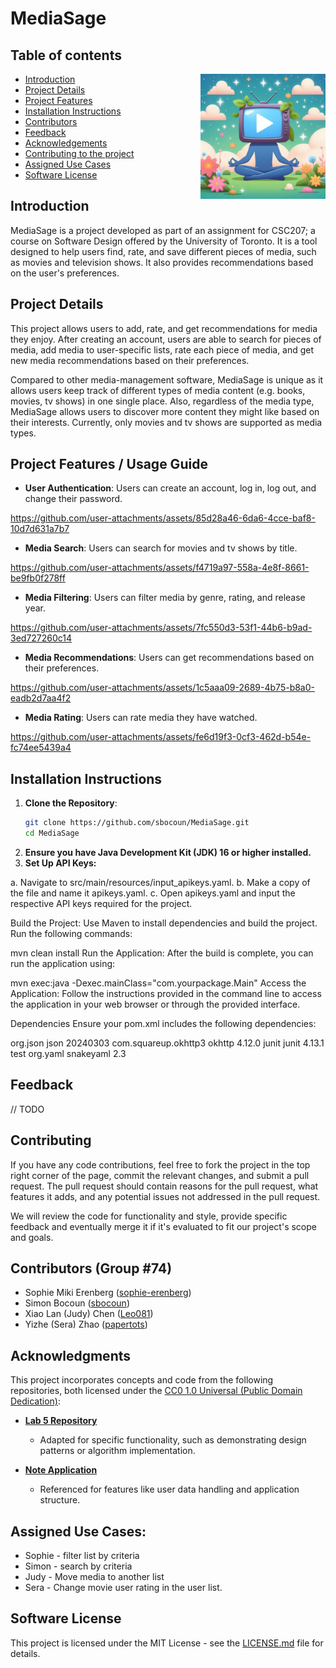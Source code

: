 # MediaSage

## Table of contents
<img align="right" src="resources/MediaSage_Icon.jpeg" alt="icon" width="200"/>

- [Introduction](#mediasage)
- [Project Details](#project-details)
- [Project Features](#project-features)
- [Installation Instructions](#installation-instructions)
- [Contributors](#Contributors (Group #74))
- [Feedback](#feedback)
- [Acknowledgements](#acknowledgments)
- [Contributing to the project](#contributing)
- [Assigned Use Cases](#assigned-use-cases)
- [Software License](#software-license)


## Introduction
MediaSage is a project developed as part of an assignment for CSC207; a course on Software Design offered by the University of Toronto.
It is a tool designed to help users find, rate, and save different pieces of media, such as movies and television shows. It also provides recommendations based on the user's preferences.

## Project Details
This project allows users to add, rate, and get recommendations for media they enjoy.
After creating an account, users are able to search for pieces of media, add media to user-specific lists, rate each piece of media, 
and get new media recommendations based on their preferences.

Compared to other media-management software, MediaSage is unique as it allows users keep track of different types of 
media content (e.g. books, movies, tv shows) in one single place.
Also, regardless of the media type, MediaSage allows users to discover more content they might like based on their interests.
Currently, only movies and tv shows are supported as media types.

## Project Features / Usage Guide
- **User Authentication**: Users can create an account, log in, log out, and change their password.

https://github.com/user-attachments/assets/85d28a46-6da6-4cce-baf8-10d7d631a7b7

- **Media Search**: Users can search for movies and tv shows by title.

https://github.com/user-attachments/assets/f4719a97-558a-4e8f-8661-be9fb0f278ff

- **Media Filtering**: Users can filter media by genre, rating, and release year.

https://github.com/user-attachments/assets/7fc550d3-53f1-44b6-b9ad-3ed727260c14

- **Media Recommendations**: Users can get recommendations based on their preferences.

https://github.com/user-attachments/assets/1c5aaa09-2689-4b75-b8a0-eadb2d7aa4f2

- **Media Rating**: Users can rate media they have watched.

https://github.com/user-attachments/assets/fe6d19f3-0cf3-462d-b54e-fc74ee5439a4

## Installation Instructions

1. **Clone the Repository**:
   ```sh
   git clone https://github.com/sbocoun/MediaSage.git
   cd MediaSage
3. **Ensure you have Java Development Kit (JDK) 16 or higher installed.**
4. **Set Up API Keys:**

a. Navigate to src/main/resources/input_apikeys.yaml.
b. Make a copy of the file and name it apikeys.yaml.
c. Open apikeys.yaml and input the respective API keys required for the project.


Build the Project:
Use Maven to install dependencies and build the project. Run the following commands:

mvn clean install
Run the Application:
After the build is complete, you can run the application using:

mvn exec:java -Dexec.mainClass="com.yourpackage.Main"
Access the Application:
Follow the instructions provided in the command line to access the application in your web browser or through the provided interface.

Dependencies
Ensure your pom.xml includes the following dependencies:

<dependencies>
    <dependency>
        <groupId>org.json</groupId>
        <artifactId>json</artifactId>
        <version>20240303</version>
    </dependency>
    <dependency>
        <groupId>com.squareup.okhttp3</groupId>
        <artifactId>okhttp</artifactId>
        <version>4.12.0</version>
    </dependency>
    <dependency>
        <groupId>junit</groupId>
        <artifactId>junit</artifactId>
        <version>4.13.1</version>
        <scope>test</scope>
    </dependency>
    <dependency>
        <groupId>org.yaml</groupId>
        <artifactId>snakeyaml</artifactId>
        <version>2.3</version>
    </dependency>
</dependencies>


## Feedback
// TODO

## Contributing
If you have any code contributions, feel free to fork the project in the top right corner of the page, 
commit the relevant changes, and submit a pull request. 
The pull request should contain reasons for the pull request, what features it adds, and any potential issues not addressed
in the pull request.

We will review the code for functionality and style, provide specific feedback and eventually merge it if it's 
evaluated to fit our project's scope and goals.

## Contributors (Group #74)
- Sophie Miki Erenberg ([sophie-erenberg](https://github.com/sophie-erenberg/))
- Simon Bocoun ([sbocoun](https://github.com/sbocoun))
- Xiao Lan (Judy) Chen ([Leo081](https://github.com/Leo081))
- Yizhe (Sera) Zhao ([papertots](https://github.com/papertots))

## Acknowledgments

This project incorporates concepts and code from the following repositories, both licensed under the [CC0 1.0 Universal (Public Domain Dedication)](https://creativecommons.org/publicdomain/zero/1.0/):

- **[Lab 5 Repository](https://github.com/CSC207-2024F-UofT/lab-5)**
  - Adapted for specific functionality, such as demonstrating design patterns or algorithm implementation.

- **[Note Application](https://github.com/CSC207-2024F-UofT/NoteApplication?tab=readme-ov-file)**  
  - Referenced for features like user data handling and application structure.

## Assigned Use Cases:
- Sophie - filter list by criteria
- Simon - search by criteria
- Judy - Move media to another list
- Sera - Change movie user rating in the user list.

## Software License
This project is licensed under the MIT License - see the [LICENSE.md](LICENSE.md) file for details.
